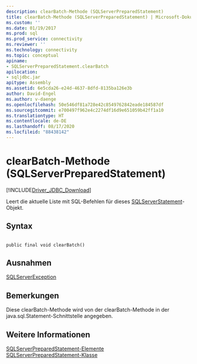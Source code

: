 ```yaml
---
description: clearBatch-Methode (SQLServerPreparedStatement)
title: clearBatch-Methode (SQLServerPreparedStatement) | Microsoft-Dokumentation
ms.custom: ''
ms.date: 01/19/2017
ms.prod: sql
ms.prod_service: connectivity
ms.reviewer: ''
ms.technology: connectivity
ms.topic: conceptual
apiname:
- SQLServerPreparedStatement.clearBatch
apilocation:
- sqljdbc.jar
apitype: Assembly
ms.assetid: 6e5cda26-e24d-4637-8dfd-8135ba126e3b
author: David-Engel
ms.author: v-daenge
ms.openlocfilehash: 50e546df81a728e42c8549762842eade184587df
ms.sourcegitcommit: e700497f962e4c2274df16d9e651059b42ff1a10
ms.translationtype: HT
ms.contentlocale: de-DE
ms.lasthandoff: 08/17/2020
ms.locfileid: "88438142"
---
```

# <a name="clearbatch-method-sqlserverpreparedstatement"></a>clearBatch-Methode (SQLServerPreparedStatement)
[!INCLUDE[Driver_JDBC_Download](../../../includes/driver_jdbc_download.md)]

  Leert die aktuelle Liste mit SQL-Befehlen für dieses [SQLServerStatement](../../../connect/jdbc/reference/sqlserverstatement-class.md)-Objekt.  
  
## <a name="syntax"></a>Syntax  
  
```  
  
public final void clearBatch()  
```  
  
## <a name="exceptions"></a>Ausnahmen  
 [SQLServerException](../../../connect/jdbc/reference/sqlserverexception-class.md)  
  
## <a name="remarks"></a>Bemerkungen  
 Diese clearBatch-Methode wird von der clearBatch-Methode in der java.sql.Statement-Schnittstelle angegeben.  
  
## <a name="see-also"></a>Weitere Informationen  
 [SQLServerPreparedStatement-Elemente](../../../connect/jdbc/reference/sqlserverpreparedstatement-members.md)   
 [SQLServerPreparedStatement-Klasse](../../../connect/jdbc/reference/sqlserverpreparedstatement-class.md)  
  
  
